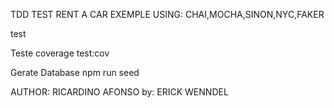 TDD TEST RENT A CAR EXEMPLE
USING: CHAI,MOCHA,SINON,NYC,FAKER


test

Teste coverage
test:cov

Gerate Database
npm run seed

AUTHOR: RICARDINO AFONSO
by: ERICK WENNDEL